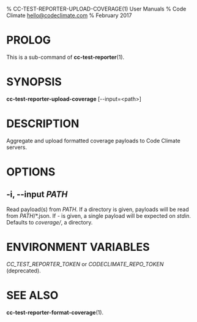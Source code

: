 % CC-TEST-REPORTER-UPLOAD-COVERAGE(1) User Manuals
% Code Climate <hello@codeclimate.com>
% February 2017

# PROLOG

This is a sub-command of **cc-test-reporter**(1).

# SYNOPSIS

**cc-test-reporter-upload-coverage** [--input=\<path>]

# DESCRIPTION

Aggregate and upload formatted coverage payloads to Code Climate servers.

# OPTIONS

## -i, --input *PATH*

Read payload(s) from *PATH*. If a directory is given, payloads will be read from
*PATH*/\*.json. If *-* is given, a single payload will be expected on *stdin*.
Defaults to *coverage/*, a directory.

# ENVIRONMENT VARIABLES

*CC_TEST_REPORTER_TOKEN* or *CODECLIMATE_REPO_TOKEN* (deprecated).

# SEE ALSO

**cc-test-reporter-format-coverage**(1).
